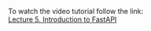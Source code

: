 To watch the video tutorial follow the link:</br>
[Lecture 5. Introduction to FastAPI](https://gbcdn.mrgcdn.ru/uploads/record/256439/attachment/8a8c2d431c94be6d3bfe76b09de3461a.mp4)